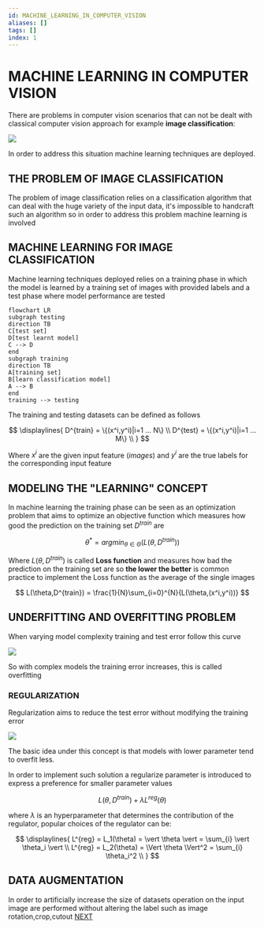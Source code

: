 ```yaml
---
id: MACHINE_LEARNING_IN_COMPUTER_VISION
aliases: []
tags: []
index: 1
---
```


# MACHINE LEARNING IN COMPUTER VISION

There are problems in computer vision scenarios that can not be dealt with classical computer vision approach for example **image classification**:

![](Pasted_image_20240428160259.png)

In order to address this situation machine learning techniques are deployed.

## THE PROBLEM OF IMAGE CLASSIFICATION

The problem of image classification relies on a classification algorithm that can deal with the huge variety of the input data, it's impossible to handcraft such an algorithm so in order to address this problem machine learning is involved

## MACHINE LEARNING FOR IMAGE CLASSIFICATION

Machine learning techniques deployed relies on a training phase in which the model is learned by a training set of images with provided labels and a test phase where model performance are tested

```mermaid
flowchart LR
subgraph testing
direction TB
C[test set]
D[test learnt model]
C --> D
end
subgraph training
direction TB
A[training set]
B[learn classification model]
A --> B
end
training --> testing

```

The training and testing datasets can be defined as follows

$$
\displaylines{
D^{train} = \{(x^i,y^i)|i=1 ... N\} \\
D^{test} = \{(x^i,y^i)|i=1 ... M\} \\
}
$$

Where $x^i$ are the given input feature (*images*) and $y^i$ are the true labels for the corresponding input feature

## MODELING THE "LEARNING" CONCEPT

In machine learning the training phase can be seen as an optimization problem that aims to optimize an objective function which measures how good the prediction on the training set $D^{train}$ are

$$
\theta^{\ast} =argmin_{\theta \in \Theta}(L(\theta,D^{train}))
$$

Where $L(\theta,D^{train})$ is called **Loss function** and measures how bad the prediction on the training set are so **the lower the better** is common practice to implement the Loss function as the average of the single images

$$
L(\theta,D^{train}) = \frac{1}{N}\sum_{i=0}^{N}{L(\theta,(x^i,y^i))}
$$
## UNDERFITTING AND OVERFITTING PROBLEM

When varying model complexity training and test error follow this curve

![](Pasted_image_20240430111200.png)

So with complex models the training error increases, this is called overfitting

### REGULARIZATION

Regularization aims to reduce the test error without modifying the training error

![](Pasted_image_20240430111545.png)

The basic idea under this concept is that models with lower parameter tend to overfit less.

In order to implement such solution a regularize parameter is introduced to express a preference for smaller parameter values

$$
L(\theta,D^{train}) + \lambda L^{reg}(\theta)
$$

where $\lambda$ is an hyperparameter that determines the contribution of the regulator, popular choices of the regulator can be:

$$
\displaylines{
L^{reg} = L_1(\theta) = \vert \theta \vert = \sum_{i} \vert \theta_i \vert \\
L^{reg} = L_2(\theta) = \Vert \theta \Vert^2 = \sum_{i} \theta_i^2 \\
}
$$

## DATA AUGMENTATION

In order to artificially increase the size of datasets operation on the input image are performed without altering the label such as image rotation,crop,cutout
 [NEXT](CREATING_A_CLASSIFIER.md)
